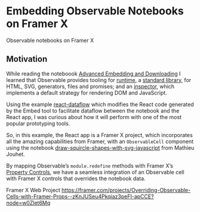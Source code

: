 # Embedding Observable Notebooks on Framer X

Observable notebooks on Framer X

## Motivation

While reading the noteboook [Advanced Embedding and Downloading](https://observablehq.com/@observablehq/downloading-and-embedding-notebooks) I learned that Observable provides tooling for [runtime](https://github.com/observablehq/runtime), a [standard library](https://github.com/observablehq/stdlib), for HTML, SVG, generators, files and promises; and an [inspector](https://github.com/observablehq/inspector), which implements a default strategy for rendering DOM and JavaScript.

Using the example [react-dataflow](https://github.com/observablehq/examples/tree/main/react-dataflow) which modifies the React code generated by the Embed tool to facilitate dataflow between the notebook and the React app, I was curious about how it will perform with one of the most popular prototyping tools.

So, in this example, the React app is a Framer X project, which incorporates all the amazing capabilities from Framer, with an `ObservableCell` component using the notebook [draw-squircle-shapes-with-svg-javascript](https://observablehq.com/@daformat/draw-squircle-shapes-with-svg-javascript) from Mathieu Jouhet.

By mapping Observable’s `module.redefine` methods with Framer X’s [Property Controls](https://www.framer.com/api/property-controls/), we have a seamless integration of an Observable cell with Framer X controls that overrides the notebook data.


Framer X Web Project 
https://framer.com/projects/Overriding-Observable-Cells-with-Framer-Props--zKnJUSeu4Pkqiaz3peFI-apCCE?node=w0Zlet6Mq
